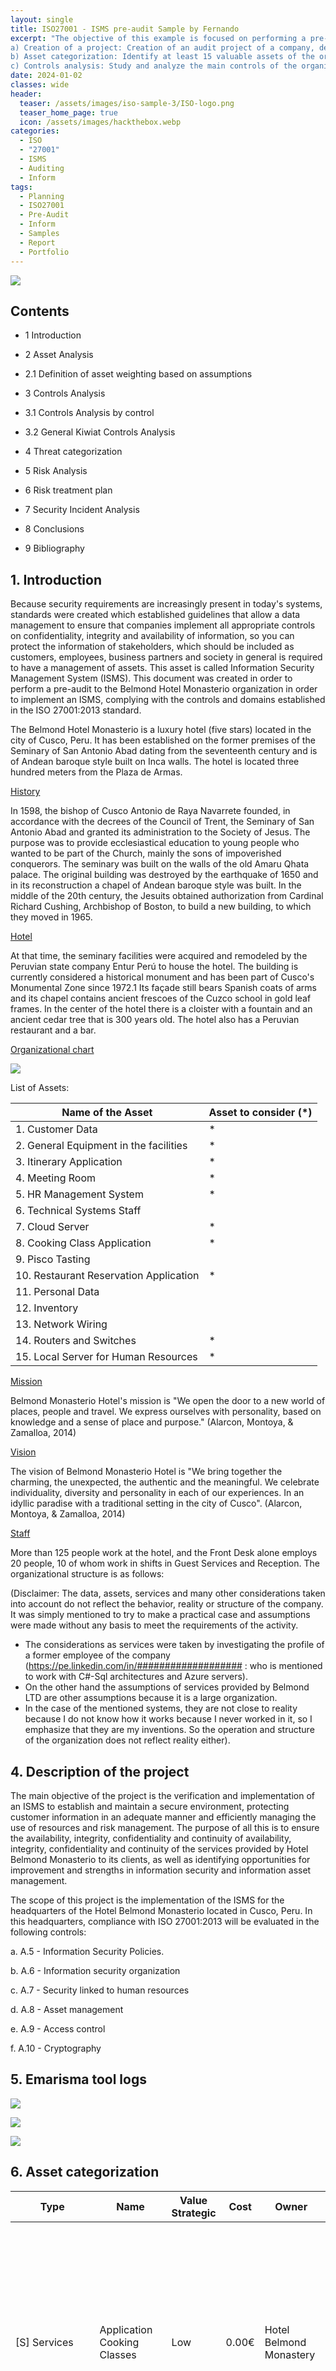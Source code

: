 ```yaml
---
layout: single
title: ISO27001 - ISMS pre-audit Sample by Fernando 
excerpt: "The objective of this example is focused on performing a pre-audit of the security management compliance level of a company.
a) Creation of a project: Creation of an audit project of a company, defining the company. 
b) Asset categorization: Identify at least 15 valuable assets of the organization.
c) Controls analysis: Study and analyze the main controls of the organization. Focus on the first 6 domains."
date: 2024-01-02
classes: wide
header:
  teaser: /assets/images/iso-sample-3/ISO-logo.png
  teaser_home_page: true
  icon: /assets/images/hackthebox.webp
categories:
  - ISO
  - "27001"
  - ISMS
  - Auditing
  - Inform
tags:
  - Planning
  - ISO27001
  - Pre-Audit
  - Inform
  - Samples
  - Report
  - Portfolio
---
```


![](/assets/images/iso-sample-3/ISO-logo.png)

## Contents

- 1 Introduction 

- 2 Asset Analysis 

- 2.1 Definition of asset weighting based on assumptions 

- 3 Controls Analysis 

- 3.1 Controls Analysis by control 

- 3.2 General Kiwiat Controls Analysis

- 4 Threat categorization

- 5 Risk Analysis

- 6 Risk treatment plan 

- 7 Security Incident Analysis 

- 8 Conclusions 

- 9 Bibliography 

## 1. Introduction

Because security requirements are increasingly present in today's systems, standards were created which established guidelines that allow a data management to ensure that companies implement all appropriate controls on confidentiality, integrity and availability of information, so you can protect the information of stakeholders, which should be included as customers, employees, business partners and society in general is required to have a management of assets. This asset is called Information Security Management System (ISMS).
This document was created in order to perform a pre-audit to the Belmond Hotel Monasterio organization in order to implement an ISMS, complying with the controls and domains established in the ISO 27001:2013 standard.

The Belmond Hotel Monasterio is a luxury hotel (five stars) located in the city of Cusco, Peru. It has been established on the former premises of the Seminary of San Antonio Abad dating from the seventeenth century and is of Andean baroque style built on Inca walls. The hotel is located three hundred meters from the Plaza de Armas.

<ins>History</ins>

In 1598, the bishop of Cusco Antonio de Raya Navarrete founded, in accordance with the decrees of the Council of Trent, the Seminary of San Antonio Abad and granted its administration to the Society of Jesus. The purpose was to provide ecclesiastical education to young people who wanted to be part of the Church, mainly the sons of impoverished conquerors. The seminary was built on the walls of the old Amaru Qhata palace. The original building was destroyed by the earthquake of 1650 and in its reconstruction a chapel of Andean baroque style was built. In the middle of the 20th century, the Jesuits obtained authorization from Cardinal Richard Cushing, Archbishop of Boston, to build a new building, to which they moved in 1965.

<ins>Hotel</ins>

At that time, the seminary facilities were acquired and remodeled by the Peruvian state company Entur Perú to house the hotel. The building is currently considered a historical monument and has been part of Cusco's Monumental Zone since 1972.1 Its façade still bears Spanish coats of arms and its chapel contains ancient frescoes of the Cuzco school in gold leaf frames. In the center of the hotel there is a cloister with a fountain and an ancient cedar tree that is 300 years old. The hotel also has a Peruvian restaurant and a bar.

<ins>Organizational chart </ins>

![](/assets/images/iso-sample-3/iso-sample-1.PNG)
  

List of Assets:

| Name of the Asset | Asset to consider (*)|
| --- | --- |
| 1. Customer Data | * | 
| 2. General Equipment in the facilities| *|
| 3. Itinerary Application | * |
| 4. Meeting Room | * |
| 5. HR Management System | * |
| 6. Technical Systems Staff | |
| 7. Cloud Server | * |
| 8. Cooking Class Application | * |
| 9. Pisco Tasting | |
| 10. Restaurant Reservation Application | * | 
| 11. Personal Data | |
| 12. Inventory | |
| 13. Network Wiring | |
| 14. Routers and Switches | * |
| 15. Local Server for Human Resources | * | 



<ins>Mission</ins>

Belmond Monasterio Hotel's mission is "We open the door to a new world of places, people and travel. We express ourselves with personality, based on knowledge and a sense of place and purpose." (Alarcon, Montoya, & Zamalloa, 2014)

<ins>Vision</ins>

The vision of Belmond Monasterio Hotel is "We bring together the charming, the unexpected, the authentic and the meaningful. We celebrate individuality, diversity and personality in each of our experiences. In an idyllic paradise with a traditional setting in the city of Cusco". (Alarcon, Montoya, & Zamalloa, 2014)

<ins>Staff</ins>

More than 125 people work at the hotel, and the Front Desk alone employs 20 people, 10 of whom work in shifts in Guest Services and Reception. The organizational structure is as follows:

(Disclaimer: The data, assets, services and many other considerations taken into account do not reflect the behavior, reality or structure of the company. It was simply mentioned to try to make a practical case and assumptions were made without any basis to meet the requirements of the activity. 

- The considerations as services were taken by investigating the profile of a former employee of the company (https://pe.linkedin.com/in/################### : who is mentioned to work with C#-Sql architectures and Azure servers). 
- On the other hand the assumptions of services provided by Belmond LTD are other assumptions because it is a large organization.
- In the case of the mentioned systems, they are not close to reality because I do not know how it works because I never worked in it, so I emphasize that they are my inventions. So the operation and structure of the organization does not reflect reality either).


## 4. Description of the project

The main objective of the project is the verification and implementation of an ISMS to establish and maintain a secure environment, protecting customer information in an adequate manner and efficiently managing the use of resources and risk management. The purpose of all this is to ensure the availability, integrity, confidentiality and continuity of availability, integrity, confidentiality and continuity of the services provided by Hotel Belmond Monasterio to its clients, as well as identifying opportunities for improvement and strengths in information security and information asset management.

The scope of this project is the implementation of the ISMS for the headquarters of the Hotel Belmond Monasterio located in Cusco, Peru. In this headquarters, compliance with ISO 27001:2013 will be evaluated in the following controls:

a. A.5 - Information Security Policies.

b. A.6 - Information security organization

c. A.7 - Security linked to human resources

d. A.8 - Asset management

e. A.9 - Access control

f. A.10 - Cryptography

## 5. Emarisma tool logs

![](/assets/images/iso-sample-3/iso-sample-2.PNG)

![](/assets/images/iso-sample-3/iso-sample-3.PNG)

![](/assets/images/iso-sample-3/iso-sample-4.PNG)
  
## 6. Asset categorization

| Type | Name | Value Strategic | Cost | Owner | Responsible | Description | Remarks |
| --- | --- | --- | --- | --- | --- | --- | --- |
| [S] Services | Application Cooking Classes | Low | 0.00€ | Hotel Belmond Monastery | Alberto Velasquez | An application for cooking classes where users can access with a username and password that is assigned to them, so they can see the dishes they prepare, their equivalents, nutritional table and steps to follow in their respective languages of origin. | - | 
| [SW] Applications (software) | Itinerary Application | Very High | 0.00€ | Hotel Belmond Monasterio | Alberto Velasquez | Application where guests can check their itinerary and reservations. | - |
| [SW] Applications (software) | Restaurant Reservation Application | Medium | 0.00€ | Alberto Velasquez | Hotel Belmond Monasterio | The Hotel Belmond Monasterio has an application to make reservations in its restaurants. Whether someone is a guest or not of the hotel. | - |
| [L] Facilities | Network Wiring | Very Low | 0.00€ | Hotel Belmond Monastery | Alberto Velasquez | Wiring of all rooms, Reception and Business Center. | - |
| [S] Amenities | Pisco Tasting | Very Low | - | Hotel Belmond Monastery | Alberto Velasquez | An application for the tasting of pisco (liquor of Peruvian origin) where users can access with a username and password that is assigned to them, so they can see the cocktails that they prepare with the ingredients, their equivalences, nutritional table and steps to follow in their respective languages of origin. | - |
| [D] Data / Information | Customer Data | Very High | 0.00€ | Hotel Belmond Monastery | Alberto Velasquez | The registry of the clients who stayed at the hotel. | - |
| [D] Data / Information | Personal Data | Medium | 0.00€ | Hotel Belmond Monastery | Alberto Velasquez | Personal information of Hotel employees Belmond Monasterio: DNI, Names and Surnames, telephone, cell phone, salary, work load, etc. | - | 
| [HW] Computer equipment (hardware) | General equipment in the facilities | Very High | - | Hotel Belmond Monastery | Alberto Velasquez | This is the equipment found in the organization, which is used to verify records and process requests. | - |
| [AUX] Auxiliary Equipment | Inventory | Low | - | Hotel Belmond Monastery | Alberto Velasquez | Peripheral equipment and auxiliary cables to keep hardware failures to a minimum. | - |
| [P] Staff | Systems Technical Staff | Medium | 0.00€ | Hotel Belmond Monastery | Alberto Velasquez | This staff is in charge of providing technical support for the facilities and troubleshooting minor systems problems. | - |
| [COM] Communication networks | Routers and Switches | High | - | Belmond Monasterio Hotel | Alberto Velasquez | All the connection equipment such as Routers and Switches at the Belmond Monasterio Hotel. | Uninterrupted connectivity in Belmond Hotels is indispensable, especially because most of their guests are businessmen or people who need to be connected all the time. |
| [L] Facilities | Meeting Room | Very High | - | Hotel Belmond Monastery | Alberto Velasquez | In this area users can connect and hold their conferences. | - |
| [S] Services | Cloud Server | Very High | - | Belmond LTD | Belmond LTD | The Belmond LTD organization owns a private PaaS type cloud server, which is assigned to each hotel in the world. This service is in charge of collecting all the information from all areas, staff and customers, for a subsequent CRM. | - |
|[HW] Hardware | Local Server for Human Resources | Medium | - | Hotel Belmond Monastery | Alberto Velasquez | Local rack server for the Human Resources software, which is in charge of workload management and attendance registration. | - |
| [SW] Applications (software) | Human Resources Management System | Medium | - | Hotel Belmond Monastery | Alberto Velasquez | This system keeps track of the work attendance of the organization's personnel. | - |




## 7. Analysis of controls


As stated in the scope of the audit, the following controls are evaluated and analyzed:


a. A.5 - Information Security Policies:

![](/assets/images/iso-sample-3/iso-sample-5.PNG)

It can be observed that the percentage of compliance with the objectives exposed in the control corresponds to 57%. This percentage is due to the fact that the hotel has policies for information security which are partially supported by management but are not well communicated to new users. Likewise, the review of security policies is not well structured since it does not have an adequate control in terms of structure, schedules and criteria, since it is developed simply by the only person in charge of the technological area, the Engineering Manager, and not by a security expert, so it is evident that the review of the security policy is not performed on a regular or planned basis or with adequate input data (preventive and corrective actions, process performance, trends related to threats, among others). Thus, this is one of the critical points to be considered since it does not exceed 75% approval. 

b. A.6 - Organization of information security:

![](/assets/images/iso-sample-3/iso-sample-6.PNG)

It can be observed that the percentage of compliance with the objectives exposed in the control corresponds to 78%. The reason for this, although there are no established security policies regarding specific roles or security management or segregation of duties, is because there is a good management of values required for teleworking and mobile device policies provided by the organization. Although this control is higher than 75%, it is recommended to take into account that the internal organization only reaches 71%. Due to the fact that there is a very poor segregation of duties with respect to information security, because all tasks related to information security are in charge of the IT manager. Also, the assets associated to each particular system and the authorization levels that a position may have are not clearly defined, as well as the relevant security information is not constantly updated and there is no interest in knowing the trends regarding technologies, products, threats, vulnerabilities, consultancies, etc. by the IT manager. 

c. A.7 - Security linked to human resources

![](/assets/images/iso-sample-3/iso-sample-7.PNG)

The percentage of compliance in this control is 83%. This is due to the fact that the personnel screening process is well elaborated to verify the personnel to be hired and the terms and conditions try to be as detailed as possible. However, during employment awareness is so low that it is not even considered for employee education, the disciplinary process is too lax and the only thing they can rely on is the previously established management responsibility. Yet they also have criteria at the time of contract termination. 

d. A.8 - Asset management

![](/assets/images/iso-sample-3/iso-sample-8.PNG)

The percentage of compliance with the objectives set out in the control corresponds to 67%, being this control not acceptable. We have a somewhat structured asset inventory, a well-defined asset ownership, an acceptable use of assets at 50% and a respectable return of assets. In the case of information classification, there is no labeling of the information, so it is not considered and the handling of information is deplorable because there is no expeditious responsible control. The handling of removable media in the case of removable media does not exist, the elimination of media is consequent and physical media in transit are not used since there is a Cloud server. Therefore, it is recommended to review this control for a better management of assets and handling of information, since these points are critical in this type of organizations. 

e. A.9 - Access control

![](/assets/images/iso-sample-3/iso-sample-9.png)

In the case of this control, compliance with this control is 50%. In general it is one of the least controlled controls (although it sounds redundant). This is due to the fact that there are no policies on the principles of necessity, there are no commercial records and the internal systems can be accessed through the internal network. In the case of user management the IDs are specific for continuous tracking and there are no general users for minor work, etc. In the responsibilities of users, although their commitments are defined, it is not really possible to follow up on their correct use of the facilities or the access they are given. And although the control of access to systems and applications tries to raise the perception of this control, there are no utilities with privileges, but only types of users who will be identified to perform their tasks. Therefore, this control must be considered for an audit and improvement process.

f.  A.10 - Cryptography

![](/assets/images/iso-sample-3/iso-sample-10.PNG)

In terms of compliance with the objectives, cryptography represents the lowest figure obtained (35%). The policy of use of cryptographic controls is based on the hashing of passwords so that they cannot be recovered by a reverse method. While in the case of key management, there are no secure methods or procedures to ensure the reliability of key management. So this should be one of the primary controls to be addressed to comply with the standard.


## 8. SOA Analysis

Detailed implementations were described for Hotel Belmond Monasterio in each of the controls defined in the scope of the pre-audit. The improvements in the implementations made to achieve the objectives of each of the items mentioned in ISO 27001:2013 for the first 6 controls are also described. One of the things to highlight is that most of the activities to be performed have as responsible the engineering manager, these activities should be delegated to other members of the organization or form a Technology team so that the workload is less and have the roles assigned correctly in each of the areas even though the Hotel Belmond Monasterio is only one of many branches. This is recommended to be implemented in the areas of BD, Security and infrastructure which are the main areas required, since the engineering manager is dedicated to the development of internal systems for the organization. 


## 9. Conclusions

The Statement of Applicability (SoA) of the ISO 27001 standard for Information Security Management Systems (ISMS) is a document consisting of the complete list of assessable information security controls. Once the risk analysis and assessment have been carried out, the organization must define the treatment options for the risks and apply the security measures to be taken to mitigate them. It is at this point that the SoA document is usually developed, where the applicable security controls are recorded. When the analysis phases of the controls are completed and the SOA is defined in the pre-audit, improvement alternatives can be seen from the failures that are being recorded to the security processes that are currently in place in the organization. These opportunities for improvement can be a great help to continue with the implementation of the ISMS in the organization, since they are the basis for defining the risks, the way in which the implementation of the chosen controls will be carried out and the way in which the effectiveness of the ISMS will be measured when it is fully implemented. The pre-audit process also makes it possible to define the initial state of the company with respect to information security. This is done so that senior management has the possibility of making decisions regarding the reform, elimination or creation of new policies to protect the integrity, confidentiality and availability of the information handled by the organization, thus changing the organizational culture so that it revolves around information security and the importance of this to increase the reputation and reliability of customers in the organization.

## Bibliography

Alarcon, C., Montoya, D., & Zamalloa, J. (20 de Junio de 2014). MIRAFLORES PARK HOTEL.
Obtenido de https://prezi.com/zslfatrgdspo/miraflores-park-hotel/

beServices . (s.f.). Tipos de Cloud Computing. Obtenido de https://www.beservices.es/cloudcomputing-tipos-n-5324-es

CALLEJAS, N. T., & RODRIGUÉZ, A. F. (2018). AUDITORIA INTERNA A LOS ACTIVOS FÍSICOS DEL ÁREA DE TI EN LA UNIVERSIDAD COOPERATIVA DE COLOMBIA SEDE
IBAGUÉ, APLICANDO EL ESTÁNDAR ISO/IEC 27002:2013. Obtenido de https://repository.ucc.edu.co/bitstream/20.500.12494/5037/2/Auditoria%20interna%20a%20los%20activos%20f%C3%ADsicos%20del%20%C3%A1rea%20TI%20en%20la%20Universidad.pdf

Fernandez, C. C. (Enero de 2020). El Nuevo Reglamento General de la Proteccion de Datos y su

Impacto en las Organizaciones TI. Obtenido de
https://oa.upm.es/58096/1/TFG_CAROLINA_CARMONA_FERNANDEZ.pdf

LVMH. (s.f.). Organigrama Belmond. Obtenido de
https://www.theofficialboard.es/organigrama/belmond#

Muñoz, R. I., Blanco, A. G., Ponce, K. E., & Maza, B. F. (Noviembre de 2020). PLAN

ESTRATÉGICO DEL HOTEL S BY SONIC PERIODO 2020-2024, HOTEL DE 4
ESTRELLAS UBICADO EN EL DISTRITO DE MIRAFLORES. Obtenido de
https://repositorio.up.edu.pe/bitstream/handle/11354/2976/ArciniegaRene_Tesis_maes
tria_2020.pdf?sequence=1
navarro, c. q. (s.f.). HOTEL BELMOND MONASTERIO. Obtenido de
https://prezi.com/3nckjg0lcdva/hotel-belmond-monasterio/
 Santos, A. (2022). Docente del Curso Gestión de la Seguridad . Presentación, Clases
presencial-virtual UNIR.
